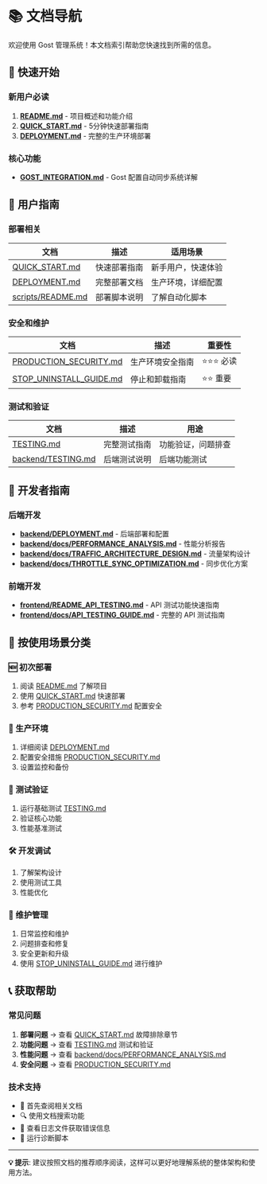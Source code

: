 # 📚 文档导航

欢迎使用 Gost 管理系统！本文档索引帮助您快速找到所需的信息。

## 🚀 快速开始

### 新用户必读
1. **[README.md](README.md)** - 项目概述和功能介绍
2. **[QUICK_START.md](QUICK_START.md)** - 5分钟快速部署指南
3. **[DEPLOYMENT.md](DEPLOYMENT.md)** - 完整的生产环境部署

### 核心功能
- **[GOST_INTEGRATION.md](GOST_INTEGRATION.md)** - Gost 配置自动同步系统详解

## 📖 用户指南

### 部署相关
| 文档 | 描述 | 适用场景 |
|------|------|----------|
| [QUICK_START.md](QUICK_START.md) | 快速部署指南 | 新手用户，快速体验 |
| [DEPLOYMENT.md](DEPLOYMENT.md) | 完整部署文档 | 生产环境，详细配置 |
| [scripts/README.md](scripts/README.md) | 部署脚本说明 | 了解自动化脚本 |

### 安全和维护
| 文档 | 描述 | 重要性 |
|------|------|--------|
| [PRODUCTION_SECURITY.md](PRODUCTION_SECURITY.md) | 生产环境安全指南 | ⭐⭐⭐ 必读 |
| [STOP_UNINSTALL_GUIDE.md](STOP_UNINSTALL_GUIDE.md) | 停止和卸载指南 | ⭐⭐ 重要 |

### 测试和验证
| 文档 | 描述 | 用途 |
|------|------|------|
| [TESTING.md](TESTING.md) | 完整测试指南 | 功能验证，问题排查 |
| [backend/TESTING.md](backend/TESTING.md) | 后端测试说明 | 后端功能测试 |

## 🔧 开发者指南

### 后端开发
- **[backend/DEPLOYMENT.md](backend/DEPLOYMENT.md)** - 后端部署和配置
- **[backend/docs/PERFORMANCE_ANALYSIS.md](backend/docs/PERFORMANCE_ANALYSIS.md)** - 性能分析报告
- **[backend/docs/TRAFFIC_ARCHITECTURE_DESIGN.md](backend/docs/TRAFFIC_ARCHITECTURE_DESIGN.md)** - 流量架构设计
- **[backend/docs/THROTTLE_SYNC_OPTIMIZATION.md](backend/docs/THROTTLE_SYNC_OPTIMIZATION.md)** - 同步优化方案

### 前端开发
- **[frontend/README_API_TESTING.md](frontend/README_API_TESTING.md)** - API 测试功能快速指南
- **[frontend/docs/API_TESTING_GUIDE.md](frontend/docs/API_TESTING_GUIDE.md)** - 完整的 API 测试指南

## 🎯 按使用场景分类

### 🆕 初次部署
1. 阅读 [README.md](README.md) 了解项目
2. 使用 [QUICK_START.md](QUICK_START.md) 快速部署
3. 参考 [PRODUCTION_SECURITY.md](PRODUCTION_SECURITY.md) 配置安全

### 🔧 生产环境
1. 详细阅读 [DEPLOYMENT.md](DEPLOYMENT.md)
2. 配置安全措施 [PRODUCTION_SECURITY.md](PRODUCTION_SECURITY.md)
3. 设置监控和备份

### 🧪 测试验证
1. 运行基础测试 [TESTING.md](TESTING.md)
2. 验证核心功能
3. 性能基准测试

### 🛠️ 开发调试
1. 了解架构设计
2. 使用测试工具
3. 性能优化

### 🛑 维护管理
1. 日常监控和维护
2. 问题排查和修复
3. 安全更新和升级
4. 使用 [STOP_UNINSTALL_GUIDE.md](STOP_UNINSTALL_GUIDE.md) 进行维护

## 📞 获取帮助

### 常见问题
1. **部署问题** → 查看 [QUICK_START.md](QUICK_START.md) 故障排除章节
2. **功能问题** → 查看 [TESTING.md](TESTING.md) 测试和验证
3. **性能问题** → 查看 [backend/docs/PERFORMANCE_ANALYSIS.md](backend/docs/PERFORMANCE_ANALYSIS.md)
4. **安全问题** → 查看 [PRODUCTION_SECURITY.md](PRODUCTION_SECURITY.md)

### 技术支持
- 📖 首先查阅相关文档
- 🔍 使用文档搜索功能
- 📝 查看日志文件获取错误信息
- 🧪 运行诊断脚本

---

**💡 提示**: 建议按照文档的推荐顺序阅读，这样可以更好地理解系统的整体架构和使用方法。
